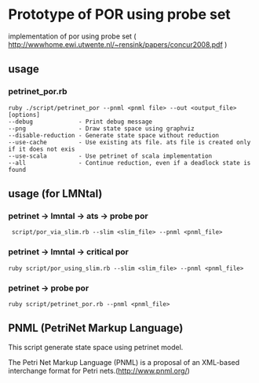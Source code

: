 Prototype of POR using probe set
======================
implementation of por using probe set ( http://wwwhome.ewi.utwente.nl/~rensink/papers/concur2008.pdf )
 
usage
------
### petrinet_por.rb ###
    ruby ./script/petrinet_por --pnml <pnml file> --out <output_file> [options]
    --debug             - Print debug message
    --png               - Draw state space using graphviz
    --disable-reduction - Generate state space without reduction
    --use-cache         - Use existing ats file. ats file is created only if it does not exis
    --use-scala         - Use petrinet of scala implementation
    --all               - Continue reduction, even if a deadlock state is found

usage (for LMNtal)
------
### petrinet -> lmntal -> ats -> probe por
` script/por_via_slim.rb --slim <slim_file> --pnml <pnml_file>`

### petrinet -> lmntal -> critical por
`ruby script/por_using_slim.rb --slim <slim_file> --pnml <pnml_file>`

### petrinet -> probe por
`ruby script/petrinet_por.rb --pnml <pnml_file>`

PNML (PetriNet Markup Language)
------
This script generate state space using petrinet model.

The Petri Net Markup Language (PNML) is a proposal of an XML-based interchange format for Petri nets.(http://www.pnml.org/)
